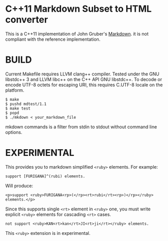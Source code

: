 C++11 Markdown Subset to HTML converter
=======================================

This is a C++11 implementation of John Gruber's [Markdown][1].
it is not compliant with the reference implementation.

 [1]: http://daringfireball.net/projects/markdown/

BUILD
====

Current Makefile requires LLVM clang++ compiler.
Tested under the GNU libstdc++ 3 and LLVM libc++
on the C++ API GNU libstdc++. To decode or encode
UTF-8 octets for escaping URI, this requires
C.UTF-8 locale on the platform.

    $ make
    $ pushd mdtest/1.1
    $ make test
    $ popd
    $ ./mkdown < your_markdown_file

mkdown commands is a filter from stdin to stdout
without command line options.

EXPERIMENTAL
============

This provides you to markdown simplified `<ruby>` elements. For example:

    support [FURIGANA]^(rubi) elements.

Will produce:

    <p>support <ruby>FURIGANA<rp>(</rp><rt>rubi</rt><rp>)</rp></ruby> elements.</p>

Since this supports single `<rt>` element in `<ruby>` one,
you must write explicit `<ruby>` elements for cascading `<rt>` cases.

    not support <ruby>KAN<rt>kan</rt>JI<rt>ji</rt></ruby> elements.

This `<ruby>` extension is in experimental.

